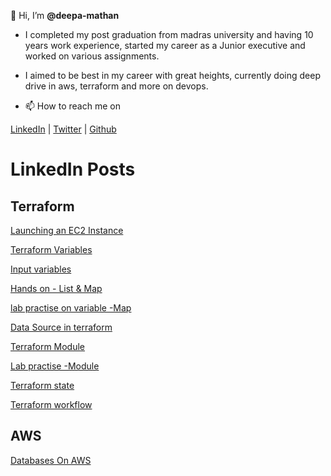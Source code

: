 👋 Hi, I’m **@deepa-mathan**

- I completed my post graduation from madras university and having 10 years work experience, started my career as a Junior executive and worked on various assignments.
- I aimed to be best in my career with great heights, currently doing deep drive in aws, terraform and more on devops. 

- 📫 How to reach me on 

[LinkedIn](https://www.linkedin.com/in/deepamathan/) |  [Twitter](https://twitter.com/cloudnloud) | [Github](https://github.com/deepa-mathan)

# LinkedIn Posts

## Terraform

[Launching an EC2 Instance](https://www.linkedin.com/posts/deepamathan_terraform-terraform-aws-activity-7010659370065690624-cxrJ?utm_source=share&utm_medium=member_desktop)

[Terraform Variables](https://www.linkedin.com/posts/deepamathan_terraform-activity-7011156834560475137-n7KJ?utm_source=share&utm_medium=member_desktop)

[Input variables](https://www.linkedin.com/posts/deepamathan_aws-training-community-activity-7011512048920530944-GbF5?utm_source=share&utm_medium=member_desktop)

[Hands on - List & Map](https://www.linkedin.com/posts/deepamathan_aws-training-community-activity-7011996289169072128-cxn9?utm_source=share&utm_medium=member_desktop)

[lab practise on variable -Map](https://www.linkedin.com/posts/deepamathan_aws-training-community-activity-7012609009845243904-jycH?utm_source=share&utm_medium=member_desktop)

[Data Source in terraform](https://www.linkedin.com/posts/deepamathan_terraform-aws-training-activity-7013689181742800896-jGsh?utm_source=share&utm_medium=member_desktop)

[Terraform Module](https://www.linkedin.com/posts/deepamathan_terraform-aws-training-activity-7015402933399805952-jWFn?utm_source=share&utm_medium=member_desktop)

[Lab practise -Module](https://www.linkedin.com/posts/deepamathan_terraform-aws-training-activity-7016109944328380416-iwfc?utm_source=share&utm_medium=member_desktop)

[Terraform state](https://www.linkedin.com/posts/deepamathan_terraform-terraform-aws-activity-7017913300541726720-_2kT?utm_source=share&utm_medium=member_desktop)

[Terraform workflow](https://www.linkedin.com/posts/deepamathan_terraform-terraform-terraform-activity-7018292543511560192-mK9u/?utm_source=share&utm_medium=member_desktop)

## AWS

[Databases On AWS](https://www.linkedin.com/posts/deepamathan_aws-training-community-activity-7019008623469096960-PGMB?utm_source=share&utm_medium=member_desktop)

<!---
deepa-mathan/deepa-mathan is a ✨ special ✨ repository because its `README.md` (this file) appears on your GitHub profile.
You can click the Preview link to take a look at your changes.
--->
